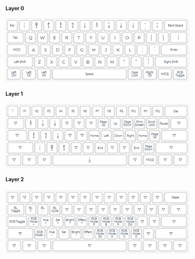 #### Layer 0
![alt text](images/hse60_layer0.PNG)

#### Layer 1
![alt text](images/hse60_layer1.PNG)

#### Layer 2
![alt text](images/hse60_layer2.PNG)